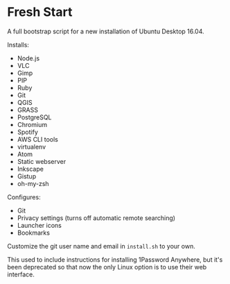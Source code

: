 # Fresh Start

A full bootstrap script for a new installation of Ubuntu Desktop 16.04.

Installs:

* Node.js
* VLC
* Gimp
* PIP
* Ruby
* Git
* QGIS
* GRASS
* PostgreSQL
* Chromium
* Spotify
* AWS CLI tools
* virtualenv
* Atom
* Static webserver
* Inkscape
* Gistup
* oh-my-zsh

Configures:

* Git
* Privacy settings (turns off automatic remote searching)
* Launcher icons
* Bookmarks

Customize the git user name and email in `install.sh` to your own.

This used to include instructions for installing 1Password Anywhere, but it's been deprecated so that now the only Linux option is to use their web interface.
